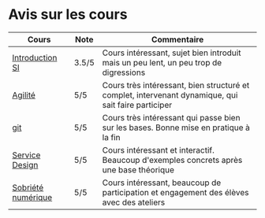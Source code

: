 # Avis sur les cours

| Cours | Note | Commentaire |
|-------|------|------------|
| [Introduction SI](/cours/management/si/introduction) | 3.5/5 | Cours intéressant, sujet bien introduit mais un peu lent, un peu trop de digressions |
| [Agilité](/cours/management/agile/introduction) | 5/5 | Cours très intéressant, bien structuré et complet, intervenant dynamique, qui sait faire participer |
| [git](/cours/info/bases/git) | 5/5 | Cours très intéressant qui passe bien sur les bases. Bonne mise en pratique à la fin |
| [Service Design](/cours/gestion_modelisation/ui_ux/service_design) | 5/5 | Cours intéressant et interactif. Beaucoup d'exemples concrets après une base théorique |
| [Sobriété numérique](/cours/management/sobriete/sobriete_numerique) | 5/5 | Cours intéressant, beaucoup de participation et engagement des élèves avec des ateliers |
